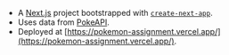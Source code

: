 - A [Next.js](https://nextjs.org/) project bootstrapped with [`create-next-app`](https://github.com/vercel/next.js/tree/canary/packages/create-next-app).
- Uses data from [PokeAPI](https://pokeapi.co/).
- Deployed at [https://pokemon-assignment.vercel.app/](https://pokemon-assignment.vercel.app/).
